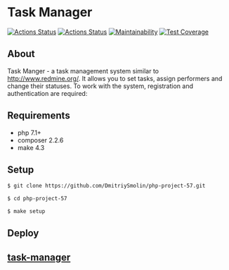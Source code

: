 # Task Manager
[![Actions Status](https://github.com/DmitriySmolin/php-project-57/actions/workflows/hexlet-check.yml/badge.svg)](https://github.com/DmitriySmolin/php-project-57/actions)
[![Actions Status](https://github.com/DmitriySmolin/php-project-57/actions/workflows/my-check.yml/badge.svg)](https://github.com/DmitriySmolin/php-project-57/actions)
[![Maintainability](https://api.codeclimate.com/v1/badges/6046a6b591d8a8b23bf1/maintainability)](https://codeclimate.com/github/DmitriySmolin/php-project-57/maintainability)
[![Test Coverage](https://api.codeclimate.com/v1/badges/6046a6b591d8a8b23bf1/test_coverage)](https://codeclimate.com/github/DmitriySmolin/php-project-57/test_coverage)

## About

Task Manger - a task management system similar to http://www.redmine.org/. It allows you to set tasks, assign performers and change their statuses. To work with the system, registration and authentication are required:

## Requirements

* php 7.1+
* composer 2.2.6
* make 4.3

## Setup

```sh
$ git clone https://github.com/DmitriySmolin/php-project-57.git

$ cd php-project-57

$ make setup
```

## Deploy
## [task-manager](https://task-manager-wlnd.onrender.com/) 
